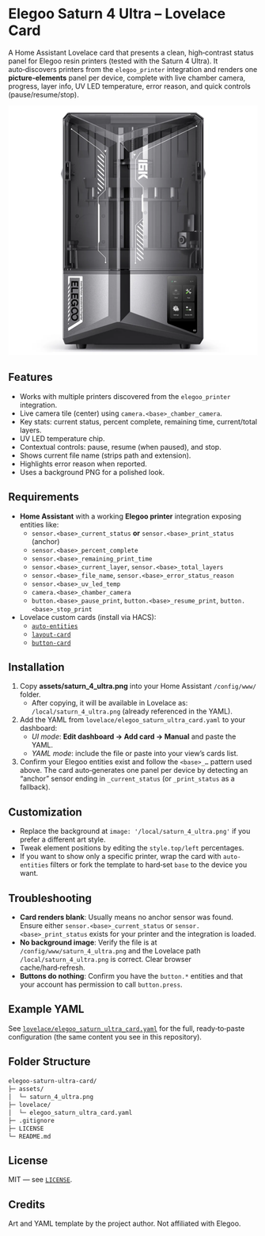 
# Elegoo Saturn 4 Ultra – Lovelace Card

A Home Assistant Lovelace card that presents a clean, high‑contrast status panel for Elegoo resin printers (tested with the Saturn 4 Ultra). It auto‑discovers printers from the `elegoo_printer` integration and renders one **picture‑elements** panel per device, complete with live chamber camera, progress, layer info, UV LED temperature, error reason, and quick controls (pause/resume/stop).

![Card background](assets/saturn_4_ultra.png)

## Features
- Works with multiple printers discovered from the `elegoo_printer` integration.
- Live camera tile (center) using `camera.<base>_chamber_camera`.
- Key stats: current status, percent complete, remaining time, current/total layers.
- UV LED temperature chip.
- Contextual controls: pause, resume (when paused), and stop.
- Shows current file name (strips path and extension).
- Highlights error reason when reported.
- Uses a background PNG for a polished look.

## Requirements
- **Home Assistant** with a working **Elegoo printer** integration exposing entities like:
  - `sensor.<base>_current_status` **or** `sensor.<base>_print_status` (anchor)
  - `sensor.<base>_percent_complete`
  - `sensor.<base>_remaining_print_time`
  - `sensor.<base>_current_layer`, `sensor.<base>_total_layers`
  - `sensor.<base>_file_name`, `sensor.<base>_error_status_reason`
  - `sensor.<base>_uv_led_temp`
  - `camera.<base>_chamber_camera`
  - `button.<base>_pause_print`, `button.<base>_resume_print`, `button.<base>_stop_print`
- Lovelace custom cards (install via HACS):
  - [`auto-entities`](https://github.com/thomasloven/lovelace-auto-entities)
  - [`layout-card`](https://github.com/thomasloven/lovelace-layout-card)
  - [`button-card`](https://github.com/custom-cards/button-card)

## Installation
1. Copy **assets/saturn_4_ultra.png** into your Home Assistant `/config/www/` folder.
   - After copying, it will be available in Lovelace as: `/local/saturn_4_ultra.png` (already referenced in the YAML).
2. Add the YAML from `lovelace/elegoo_saturn_ultra_card.yaml` to your dashboard:
   - *UI mode*: **Edit dashboard → Add card → Manual** and paste the YAML.
   - *YAML mode*: include the file or paste into your view’s cards list.
3. Confirm your Elegoo entities exist and follow the `<base>_…` pattern used above. The card auto‑generates one panel per device by detecting an “anchor” sensor ending in `_current_status` (or `_print_status` as a fallback).

## Customization
- Replace the background at `image: '/local/saturn_4_ultra.png'` if you prefer a different art style.
- Tweak element positions by editing the `style.top/left` percentages.
- If you want to show only a specific printer, wrap the card with `auto-entities` filters or fork the template to hard‑set `base` to the device you want.

## Troubleshooting
- **Card renders blank**: Usually means no anchor sensor was found. Ensure either `sensor.<base>_current_status` or `sensor.<base>_print_status` exists for your printer and the integration is loaded.
- **No background image**: Verify the file is at `/config/www/saturn_4_ultra.png` and the Lovelace path `/local/saturn_4_ultra.png` is correct. Clear browser cache/hard‑refresh.
- **Buttons do nothing**: Confirm you have the `button.*` entities and that your account has permission to call `button.press`.

## Example YAML
See [`lovelace/elegoo_saturn_ultra_card.yaml`](lovelace/elegoo_saturn_ultra_card.yaml) for the full, ready‑to‑paste configuration (the same content you see in this repository).

## Folder Structure
```
elegoo-saturn-ultra-card/
├─ assets/
│  └─ saturn_4_ultra.png
├─ lovelace/
│  └─ elegoo_saturn_ultra_card.yaml
├─ .gitignore
├─ LICENSE
└─ README.md
```

## License
MIT — see [`LICENSE`](LICENSE).

## Credits
Art and YAML template by the project author. Not affiliated with Elegoo.
